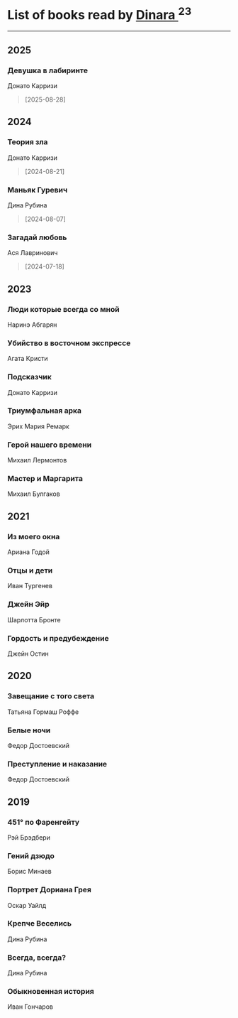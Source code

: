 # List of books read by [Dinara ](https://plus.google.com/u/0/107718177426132290975/)<sup>23</sup>
---

## 2025

### Девушка в лабиринте
Донато Карризи
> [2025-08-28] 



## 2024

### Теория зла
Донато Карризи
> [2024-08-21] 


### Маньяк Гуревич
Дина Рубина
> [2024-08-07] 


### Загадай любовь
Ася Лавринович
> [2024-07-18] 



## 2023

### Люди которые всегда со мной
Наринэ Абгарян


### Убийство в восточном экспрессе
Агата Кристи


### Подсказчик
Донато Карризи


### Триумфальная арка
Эрих Мария Ремарк


### Герой нашего времени
Михаил Лермонтов


### Мастер и Маргарита
Михаил Булгаков



## 2021

### Из моего окна
Ариана Годой


### Отцы и дети
Иван Тургенев


### Джейн Эйр
Шарлотта Бронте


### Гордость и предубеждение
Джейн Остин



## 2020

### Завещание с того света
Татьяна Гормаш Роффе


### Белые ночи
Федор Достоевский


### Преступление и наказание
Федор Достоевский



## 2019

### 451° по Фаренгейту
Рэй Брэдбери


### Гений дзюдо
Борис Минаев


### Портрет Дориана Грея
Оскар Уайлд


### Крепче Веселись
Дина Рубина


### Всегда, всегда?
Дина Рубина


### Обыкновенная история
Иван Гончаров



